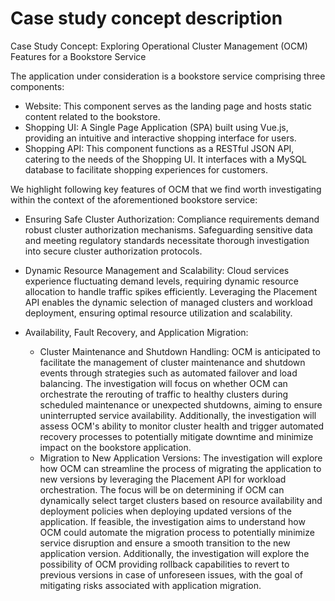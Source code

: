 # Case study concept description

Case Study Concept: Exploring Operational Cluster Management (OCM) Features for a Bookstore Service


The application under consideration is a bookstore service comprising three components:

* Website: This component serves as the landing page and hosts static content related to the bookstore.
* Shopping UI: A Single Page Application (SPA) built using Vue.js, providing an intuitive and interactive shopping interface for users.
* Shopping API: This component functions as a RESTful JSON API, catering to the needs of the Shopping UI. It interfaces with a MySQL database to facilitate shopping experiences for customers.


We highlight following key features of OCM that we find worth investigating within the context of the aforementioned bookstore service:<br>

* Ensuring Safe Cluster Authorization: Compliance requirements demand robust cluster authorization mechanisms. Safeguarding sensitive data and meeting regulatory standards necessitate thorough investigation into secure cluster authorization protocols.

* Dynamic Resource Management and Scalability: Cloud services experience fluctuating demand levels, requiring dynamic resource allocation to handle traffic spikes efficiently. Leveraging the Placement API enables the dynamic selection of managed clusters and workload deployment, ensuring optimal resource utilization and scalability.
* Availability, Fault Recovery, and Application Migration:
    + Cluster Maintenance and Shutdown Handling: OCM is anticipated to facilitate the management of cluster maintenance and shutdown events through strategies such as automated failover and load balancing. The investigation will focus on whether OCM can orchestrate the rerouting of traffic to healthy clusters during scheduled maintenance or unexpected shutdowns, aiming to ensure uninterrupted service availability. Additionally, the investigation will assess OCM's ability to monitor cluster health and trigger automated recovery processes to potentially mitigate downtime and minimize impact on the bookstore application.
    + Migration to New Application Versions: The investigation will explore how OCM can streamline the process of migrating the application to new versions by leveraging the Placement API for workload orchestration. The focus will be on determining if OCM can dynamically select target clusters based on resource availability and deployment policies when deploying updated versions of the application. If feasible, the investigation aims to understand how OCM could automate the migration process to potentially minimize service disruption and ensure a smooth transition to the new application version. Additionally, the investigation will explore the possibility of OCM providing rollback capabilities to revert to previous versions in case of unforeseen issues, with the goal of mitigating risks associated with application migration.